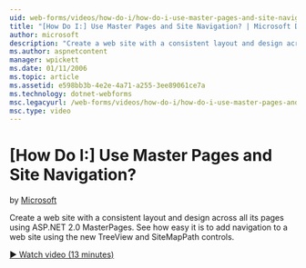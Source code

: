 ```yaml
---
uid: web-forms/videos/how-do-i/how-do-i-use-master-pages-and-site-navigation
title: "[How Do I:] Use Master Pages and Site Navigation? | Microsoft Docs"
author: microsoft
description: "Create a web site with a consistent layout and design across all its pages using ASP.NET 2.0 MasterPages. See how easy it is to add navigation to a web site..."
ms.author: aspnetcontent
manager: wpickett
ms.date: 01/11/2006
ms.topic: article
ms.assetid: e598bb3b-4e2e-4a71-a255-3ee89061ce7a
ms.technology: dotnet-webforms
msc.legacyurl: /web-forms/videos/how-do-i/how-do-i-use-master-pages-and-site-navigation
msc.type: video
---
```

[How Do I:] Use Master Pages and Site Navigation?
====================
by [Microsoft](https://github.com/microsoft)

Create a web site with a consistent layout and design across all its pages using ASP.NET 2.0 MasterPages. See how easy it is to add navigation to a web site using the new TreeView and SiteMapPath controls.

[&#9654; Watch video (13 minutes)](https://channel9.msdn.com/Blogs/ASP-NET-Site-Videos/how-do-i-use-master-pages-and-site-navigation)

